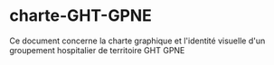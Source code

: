 # charte-GHT-GPNE
Ce document concerne la charte graphique et l'identité visuelle d'un groupement hospitalier de territoire GHT GPNE
